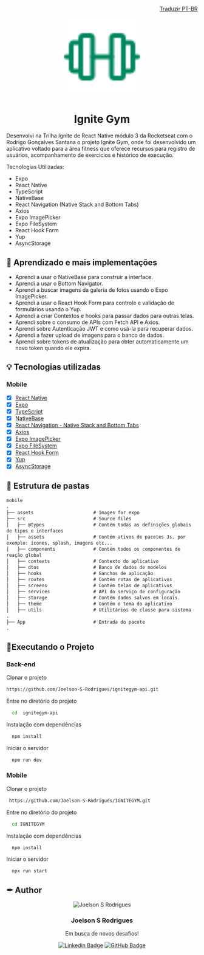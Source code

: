

<div align="right">

<a href="README.pt-br.md" alt="Traduzir para o Português Brasil">Traduzir PT-BR</a>

</div>

<p align="center">
  <img width="200px" alt="Project Ignite Gym" title="Project Ignite Gim" src="./src/assets/series.svg" />

  <h1 align="center">Ignite Gym</h1>


Desenvolvi na Trilha Ignite de React Native módulo 3 da Rocketseat com o Rodrigo Gonçalves Santana o projeto Ignite Gym,
onde foi desenvolvido um aplicativo voltado para a área  fitness que oferece recursos para registro de usuários, acompanhamento
de exercícios e histórico de execução.

Tecnologias Utilizadas:
 - Expo
 - React Native
 - TypeScript
 - NativeBase
 - React Navigation (Native Stack and Bottom Tabs)
 - Axios
 - Expo ImagePicker
 - Expo FileSystem
 - React Hook Form
 - Yup
 - AsyncStorage


## 👏 Aprendizado e mais implementações
- Aprendi a usar o NativeBase para construir a interface.
 - Aprendi a usar o Bottom Navigator.
 - Aprendi a buscar imagens da galeria de fotos usando o Expo ImagePicker.
 - Aprendi a usar o React Hook Form para controle e validação de formulários usando o Yup.
 - Aprendi a criar Contextos e hooks para passar dados para outras telas.
 - Aprendi sobre o consumo de APIs com Fetch API e Axios.
 - Aprendi sobre Autenticação JWT e como usá-la para recuperar dados.
 - Aprendi a fazer upload de imagens para o banco de dados.
 - Aprendi sobre tokens de atualização para obter automaticamente um novo token quando ele expira.

## 💡 Tecnologias utilizadas

### Mobile

- [x] [React Native](https://reactnative.dev/)
- [x] [Expo](https://docs.expo.dev/)
- [x] [TypeScript](https://www.typescriptlang.org/)
- [x] [NativeBase](https://nativebase.io/)
- [x] [React Navigation - Native Stack and Bottom Tabs](https://reactnavigation.org/)
- [x] [Axios](https://axios-http.com/ptbr/)
- [x] [Expo ImagePicker](https://docs.expo.dev/versions/latest/sdk/imagepicker/)
- [x] [Expo FileSystem](https://docs.expo.dev/versions/latest/sdk/filesystem/)
- [x] [React Hook Form](https://react-hook-form.com/)
- [x] [Yup](https://github.com/jquense/yup)
- [x] [AsyncStorage](https://docs.expo.dev/versions/latest/sdk/async-storage/)

## 📂 Estrutura de pastas

```
mobile
.
├── assets                      # Images for expo
├── src                         # Source files
│   ├── @types                  # Contém todas as definições globais de tipos e interfaces
│   ├── assets                  # Contém ativos de pacotes Js. por exemplo: ícones, splash, imagens etc...
│   ├── components              # Contém todos os componentes de reação global
│   ├── contexts                # Contexto do aplicativo
│   ├── dtos                    # Banco de dados de modelos
│   ├── hooks                   # Ganchos de aplicação
│   ├── routes                  # Contém rotas de aplicativos
│   ├── screens                 # Contém telas de aplicativos
│   ├── services                # API do serviço de configuração
│   ├── storage                 # Contém dados salvos em locais.
│   ├── theme                   # Contém o tema do aplicativo
│   ├── utils                   # Utilitários de classe para sistema
.
├── App                         # Entrada do pacote
.
```

## 🚀Executando o Projeto

### Back-end

Clonar o projeto

```bash
https://github.com/Joelson-S-Rodrigues/ignitegym-api.git
```

Entre no diretório do projeto

```bash
  cd  ignitegym-api
```

Instalação com dependências

```bash
  npm install
```

Iniciar o servidor

```bash
  npm run dev
```

<!-- ### Front-end Web

Clonar o projeto

```bash
  git clone https://link-para-o-projeto
```

Entre no diretório do projeto

```bash
  cd my-project
```

Instalação com dependências

```bash
  npm install
```

Iniciar o servidor

```bash
  npm run start
``` -->

### Mobile

Clonar o projeto

```bash
 https://github.com/Joelson-S-Rodrigues/IGNITEGYM.git
```

Entre no diretório do projeto

```bash
  cd IGNITEGYM
```

Instalação com dependências

```bash
  npm install
```

Iniciar o servidor

```bash
  npx run start
```


## ✒ Author

<p align="center">
  <img width="200px" alt="Joelson S Rodrigues" title="Joelson S Rodrigues" src="https://avatars.githubusercontent.com/u/96163577?v=4" />

  <h3 align="center">Joelson S Rodrigues</h3>

  <p align="center">
   Em busca de novos desafios!
  </p>
</p>

<div align="center">

[![Linkedin Badge](https://img.shields.io/badge/-LinkedIn-1f6feb?style=flat-square&logo=Linkedin&logoColor=white&link=https://www.linkedin.com/in/joelson-rodrigues-896004227/)](https://www.linkedin.com/in/joelson-rodrigues-896004227/)
[![GitHub Badge](https://img.shields.io/badge/-GitHub-1f6feb?style=flat-square&logo=GitHub&logoColor=white&link=https://github.com/Joelson-S-Rodrigues)](https://github.com/Joelson-S-Rodrigues)

</div>
